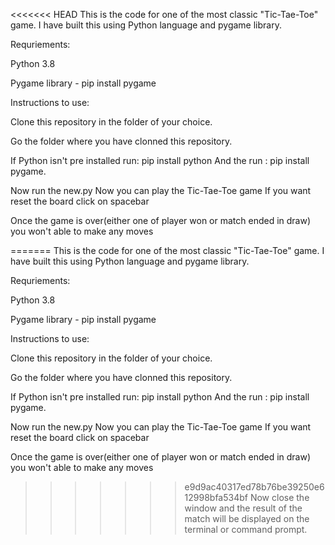 <<<<<<< HEAD
This is the code for one of the most classic "Tic-Tae-Toe" game. I have built this using Python language and pygame library.

Requriements:

Python 3.8 

Pygame library - pip install pygame

Instructions to use:

Clone this repository in the folder of your choice. 

Go the folder where you have clonned this repository. 

If Python isn't pre installed run: pip install python And the run : pip install pygame. 

Now run the new.py Now you can play the Tic-Tae-Toe game If you want reset the board click on spacebar 

Once the game is over(either one of player won or match ended in draw) you won't able to make any moves 

=======
This is the code for one of the most classic "Tic-Tae-Toe" game. I have built this using Python language and pygame library.

Requriements:

Python 3.8 

Pygame library - pip install pygame

Instructions to use:

Clone this repository in the folder of your choice. 

Go the folder where you have clonned this repository. 

If Python isn't pre installed run: pip install python And the run : pip install pygame. 

Now run the new.py Now you can play the Tic-Tae-Toe game If you want reset the board click on spacebar 

Once the game is over(either one of player won or match ended in draw) you won't able to make any moves 

>>>>>>> e9d9ac40317ed78b76be39250e612998bfa534bf
Now close the window and the result of the match will be displayed on the terminal or command prompt.
